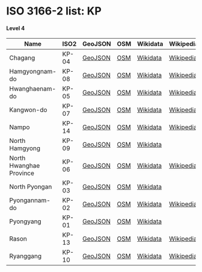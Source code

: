 # ISO 3166-2 list: KP


#### Level 4
Name | ISO2 | GeoJSON | OSM | Wikidata | Wikipedia | population 
--- | --- | --- | --- | --- | --- | --: 
Chagang | KP-04 | [GeoJSON](../../geojson/q8/iso2/KP/KP-04.geojson) | [OSM](https://www.openstreetmap.org/relation/356392) | [Wikidata](https://www.wikidata.org/wiki/Q272406) | [Wikipedia](http://en.wikipedia.org/wiki/ko%3A%EC%9E%90%EA%B0%95%EB%8F%84) | 
Hamgyongnam-do | KP-08 | [GeoJSON](../../geojson/q8/iso2/KP/KP-08.geojson) | [OSM](https://www.openstreetmap.org/relation/356386) | [Wikidata](https://www.wikidata.org/wiki/Q109368) | [Wikipedia](http://en.wikipedia.org/wiki/en%3ASouth%20Hamgyong%20Province) | 3,066,013
Hwanghaenam-do | KP-05 | [GeoJSON](../../geojson/q8/iso2/KP/KP-05.geojson) | [OSM](https://www.openstreetmap.org/relation/356533) | [Wikidata](https://www.wikidata.org/wiki/Q626052) | [Wikipedia](http://en.wikipedia.org/wiki/en%3ASouth%20Hwanghae%20Province) | 2,310,485
Kangwon-do | KP-07 | [GeoJSON](../../geojson/q8/iso2/KP/KP-07.geojson) | [OSM](https://www.openstreetmap.org/relation/356535) | [Wikidata](https://www.wikidata.org/wiki/Q41416) | [Wikipedia](http://en.wikipedia.org/wiki/en%3AKangwon%20Province%20%28North%20Korea%29) | 
Nampo | KP-14 | [GeoJSON](../../geojson/q8/iso2/KP/KP-14.geojson) | [OSM](https://www.openstreetmap.org/relation/5453650) | [Wikidata](https://www.wikidata.org/wiki/Q109386) | [Wikipedia](http://en.wikipedia.org/wiki/ko%3A%EB%82%A8%ED%8F%AC%ED%8A%B9%EB%B3%84%EC%8B%9C) | 310,864
North Hamgyong | KP-09 | [GeoJSON](../../geojson/q8/iso2/KP/KP-09.geojson) | [OSM](https://www.openstreetmap.org/relation/3781418) | [Wikidata](https://www.wikidata.org/wiki/Q109361) |  | 
North Hwanghae Province | KP-06 | [GeoJSON](../../geojson/q8/iso2/KP/KP-06.geojson) | [OSM](https://www.openstreetmap.org/relation/356442) | [Wikidata](https://www.wikidata.org/wiki/Q109342) | [Wikipedia](http://en.wikipedia.org/wiki/ko%3A%ED%99%A9%ED%95%B4%EB%B6%81%EB%8F%84) | 
North Pyongan | KP-03 | [GeoJSON](../../geojson/q8/iso2/KP/KP-03.geojson) | [OSM](https://www.openstreetmap.org/relation/356540) | [Wikidata](https://www.wikidata.org/wiki/Q109348) |  | 2,728,662
Pyongannam-do | KP-02 | [GeoJSON](../../geojson/q8/iso2/KP/KP-02.geojson) | [OSM](https://www.openstreetmap.org/relation/356419) | [Wikidata](https://www.wikidata.org/wiki/Q109380) | [Wikipedia](http://en.wikipedia.org/wiki/en%3ASouth%20Pyongan%20Province) | 4,051,696
Pyongyang | KP-01 | [GeoJSON](../../geojson/q8/iso2/KP/KP-01.geojson) | [OSM](https://www.openstreetmap.org/relation/356443) | [Wikidata](https://www.wikidata.org/wiki/Q18808) |  | 2,863,000
Rason | KP-13 | [GeoJSON](../../geojson/q8/iso2/KP/KP-13.geojson) | [OSM](https://www.openstreetmap.org/relation/6648083) | [Wikidata](https://www.wikidata.org/wiki/Q221734) | [Wikipedia](http://en.wikipedia.org/wiki/en%3ARason) | 196,954
Ryanggang | KP-10 | [GeoJSON](../../geojson/q8/iso2/KP/KP-10.geojson) | [OSM](https://www.openstreetmap.org/relation/356379) | [Wikidata](https://www.wikidata.org/wiki/Q110171) | [Wikipedia](http://en.wikipedia.org/wiki/ko%3A%EB%9F%89%EA%B0%95%EB%8F%84) | 719,269
